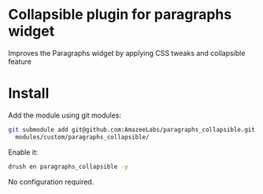 # Collapsible plugin for paragraphs widget

Improves the Paragraphs widget by applying CSS tweaks and collapsible feature

# Install

Add the module using git modules:

```bash
git submodule add git@github.com:AmazeeLabs/paragraphs_collapsible.git \
  modules/custom/paragraphs_collapsible/
```

Enable it:

```bash
drush en paragraphs_collapsible -y
```
No configuration required.
